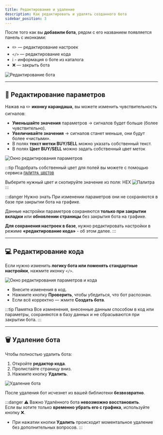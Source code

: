 ```yaml
---
title: Редактирование и удаление
description: Как редактировать и удалять созданного бота
sidebar_position: 3
---
```


После того как вы **добавили бота**, рядом с его названием появляется панель с иконками:  

- ✏️ — редактирование настроек  
- `</>` — редактирование кода  
- ℹ️ - информация о боте из каталога
- ❌ — закрыть бота  

![Редактирование бота](/img/docs/bot/bot-edit-icon.png)

---

## 🔧 Редактирование параметров

Нажав на ✏️ **иконку карандаша**, вы можете изменить чувствительность сигналов:

- **Уменьшайте значения** параметров → сигналов будет больше (более чувствительно).  
- **Увеличивайте значения** → сигналов станет меньше, они будут более «чистыми».
- В полях **текст метки BUY/SELL** можно указать собственный текст.
- В полях **Цвет BUY/SELL** можно задать собственный цвет меток

![Окно редактирования параметров](/img/docs/bot/bot-edit-param.png)

:::tip
Подобрать собственный цвет для полей вы можете с помощью сервиса [`ПАЛИТРА ЦВЕТОВ`](https://csscolor.ru/?hex=f70707)

Выберите нужный цвет и скопируйте значение из поля: HEX
![Палитра](/img/docs/bot/hexcolor.png)
:::

:::danger Нужно знать
При изменении параметров они не сохраняются в базе при закрытии бота на графике. 

Данные настройки параметров сохраняются **только при закрытии вкладки** или **обновлении страницы** без закрытия бота на графике. 

**Для сохранения настроек в базе**, нужно редактировать настройки в режиме **«редактирование кода»** - об этом далее.
:::

---

## 💻 Редактирование кода

Если нужно изменить **логику бота или поменять стандартные настройки**, нажмите иконку `</>`. 

![Окно редактирования параметров и кода](/img/docs/bot/bot-redactor-paramcode.png)

- Внесите изменения в код.  
- Нажмите кнопку **Проверить**, чтобы убедиться, что бот распознан.  
- Если всё корректно — жмите **Создать бота**.  

:::tip Памятка
Все измненения, внесенные данным способом в код или параметры, сохраняются в базу данных и не сбрасываются при закрытии бота.
:::

---

## 🗑️ Удаление бота

Чтобы полностью удалить бота:  

1. Откройте **редактор кода**.  
2. Пролистайте страницу вниз.  
3. Нажмите кнопку **Удалить**.  

![Удаление бота](/img/docs/bot/bot-delete-code.png)

После удаления бот исчезнет из вашей библиотеки **безвозвратно**.

:::danger ⚠️ Важно
Удалённого бота **невозможно восстановить**.  
Если вы хотите только **временно убрать его с графика**, используйте кнопку ❌.

- При нажатии кнопки **Удалить** происходит моментальное удаление без дополнительных вопросов.
:::
